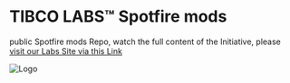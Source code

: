 # TIBCO LABS™ Spotfire mods

public Spotfire mods Repo, watch the full content of the Initiative, please [visit our Labs Site via this Link](https://tibcosoftware.github.io/spotfire-mods/)

![Logo](https://tibcosoftware.github.io/TIBCO-LABS/about/tibcolabs-brand.png "Labs Logo")
